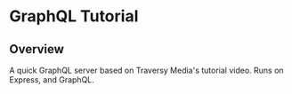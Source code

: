 # GraphQL Tutorial
## Overview
A quick GraphQL server based on Traversy Media's tutorial video. Runs on Express, and GraphQL.